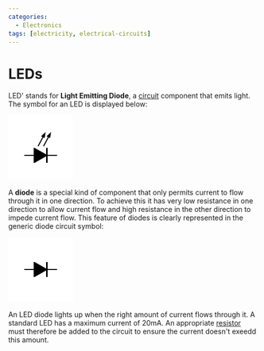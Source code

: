 ```yaml
---
categories:
  - Electronics
tags: [electricity, electrical-circuits]
---
```


# LEDs

LED' stands for **Light Emitting Diode**, a [circuit]() component that emits light. The symbol for an LED is displayed below:

![](/_img/diode-led.png)

A **diode** is a special kind of component that only permits current to flow through it in one direction. To achieve this it has very low resistance in one direction to allow current flow and high resistance in the other direction to impede current flow. This feature of diodes is clearly represented in the generic diode circuit symbol:

![](/_img/diode.png)

An LED diode lights up when the right amount of current flows through it. A standard LED has a maximum current of 20mA. An appropriate [resistor](/Electronics_and_Hardware/Analogue_circuits/Resistance.md#resistors) must therefore be added to the circuit to ensure the current doesn't exeedd this amount.
